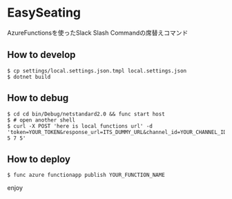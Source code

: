 # EasySeating
AzureFunctionsを使ったSlack Slash Commandの席替えコマンド

## How to develop

```shell
$ cp settings/local.settings.json.tmpl local.settings.json
$ dotnet build
```

## How to debug

```shell
$ cd cd bin/Debug/netstandard2.0 && func start host
$ # open another shell
$ curl -X POST 'here is local functions url' -d 'token=YOUR_TOKEN&response_url=ITS_DUMMY_URL&channel_id=YOUR_CHANNEL_ID&text=3 5 7 5'
```

## How to deploy

```shell
$ func azure functionapp publish YOUR_FUNCTION_NAME
```

enjoy
